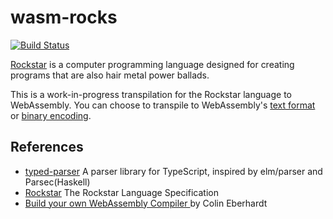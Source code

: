 # wasm-rocks

[![Build Status](https://travis-ci.com/boyanio/wasm-rocks.svg?branch=master)](https://travis-ci.com/boyanio/wasm-rocks)

[Rockstar](https://codewithrockstar.com) is a computer programming language designed for creating programs that are also hair metal power ballads.

This is a work-in-progress transpilation for the Rockstar language to WebAssembly. You can choose to transpile to WebAssembly's [text format](https://webassembly.org/docs/text-format/) or [binary encoding](https://webassembly.org/docs/binary-encoding/).

## References

- [typed-parser](https://github.com/jinjor/typed-parser) A parser library for TypeScript, inspired by elm/parser and Parsec(Haskell)
- [Rockstar](https://codewithrockstar.com/docs) The Rockstar Language Specification
- [
  Build your own WebAssembly Compiler
  ](https://blog.scottlogic.com/2019/05/17/webassembly-compiler.html) by Colin Eberhardt
